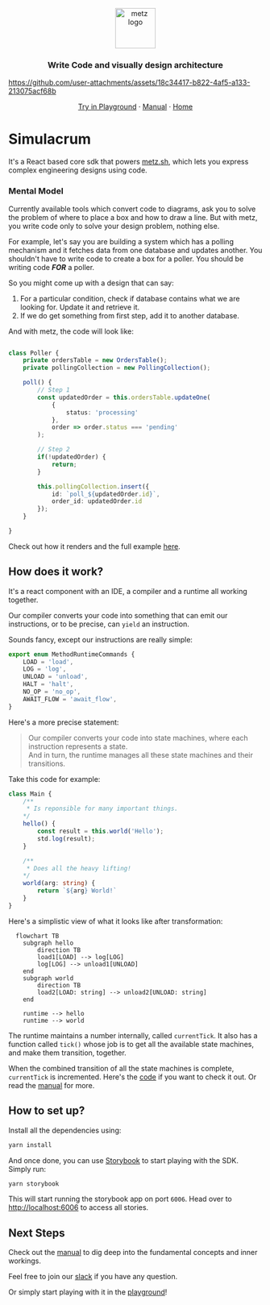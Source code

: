 <p align="center">
	<img alt="metz logo" src="https://cdn.statically.io/img/raw.githubusercontent.com/metz-sh/docs/main/logo/logo.png" width="80" />
</p>

<h3 align="center">Write Code and visually design architecture</h3>

https://github.com/user-attachments/assets/18c34417-b822-4af5-a133-213075acf68b


<p align="center">
	<a href="https://try.metz.sh">Try in Playground</a>
	·
	<a href="https://docs.metz.sh">Manual</a>
	·
	<a href="https://metz.sh">Home</a>
</p>

# Simulacrum
It's a React based core sdk that powers [metz.sh](https://metz.sh), which lets you express complex engineering designs using code.

### Mental Model
Currently available tools which convert code to diagrams, ask you to solve the problem of where to place a box and how to draw a line. But with metz, you write code only to solve your design problem, nothing else.

For example, let's say you are building a system which has a polling mechanism and it fetches data from one database and updates another. You shouldn't have to write code to create a box for a poller.
You should be writing code ***FOR*** a poller.

So you might come up with a design that can say:
1. For a particular condition, check if database contains what we are looking for. Update it and retrieve it.
2. If we do get something from first step, add it to another database.

And with metz, the code will look like:
```typescript poller.ts

class Poller {
    private ordersTable = new OrdersTable();
    private pollingCollection = new PollingCollection();

    poll() {
        // Step 1
        const updatedOrder = this.ordersTable.updateOne(
            {
                status: 'processing'
            },
            order => order.status === 'pending'
        );

        // Step 2
        if(!updatedOrder) {
            return;
        }

        this.pollingCollection.insert({
            id: `poll_${updatedOrder.id}`,
            order_id: updatedOrder.id
        });
    }

}
```
Check out how it renders and the full example [here](https://app.metz.sh/template/4).

## How does it work?
It's a react component with an IDE, a compiler and a runtime all working together.

Our compiler converts your code into something that can emit our instructions, or to be precise, can `yield` an instruction.

Sounds fancy, except our instructions are really simple:
```typescript
export enum MethodRuntimeCommands {
	LOAD = 'load',
	LOG = 'log',
	UNLOAD = 'unload',
	HALT = 'halt',
	NO_OP = 'no_op',
	AWAIT_FLOW = 'await_flow',
}
```
Here's a more precise statement:

> Our compiler converts your code into state machines, where each instruction represents a state.
> <br/>And in turn, the runtime manages all these state machines and their transitions.

Take this code for example:
```typescript
class Main {
    /**
     * Is reponsible for many important things.
    */
    hello() {
        const result = this.world('Hello');
        std.log(result);
    }

    /**
     * Does all the heavy lifting!
    */
    world(arg: string) {
        return `${arg} World!`
    }
}
```
Here's a simplistic view of what it looks like after transformation:
```mermaid
  flowchart TB
    subgraph hello
        direction TB
        load1[LOAD] --> log[LOG]
        log[LOG] --> unload1[UNLOAD]
    end
    subgraph world
        direction TB
        load2[LOAD: string] --> unload2[UNLOAD: string]
    end

    runtime --> hello
    runtime --> world
```

The runtime maintains a number internally, called `currentTick`. It also has a function called `tick()` whose job is to get all the available state machines, and make them transition, together.

When the combined transition of all the state machines is complete, `currentTick` is incremented. Here's the [code](https://github.com/metz-sh/simulacrum/blob/328eaf731a4b296e1e6101bb9e2444802a9f60f1/src/runtime/runtime.ts#L216) if you want to check it out. Or read the [manual](https://docs.metz.sh/runtime#runtime) for more.

## How to set up?
Install all the dependencies using:
```bash
yarn install
```

And once done, you can use [Storybook](https://storybook.js.org/) to start playing with the SDK. Simply run:
```bash
yarn storybook
```
This will start running the storybook app on port `6006`. Head over to [http://localhost:6006](http://localhost:6006) to access all stories.


## Next Steps
Check out the [manual](https://docs.metz.sh) to dig deep into the fundamental concepts and inner workings.

Feel free to join our [slack](https://metzcommunity.slack.com/join/shared_invite/zt-1xr4ooes0-AhIP47ENEqrKmnfpCw6e8Q#/shared-invite/email) if you have any question.

Or simply start playing with it in the [playground](https://try.metz.sh)!
